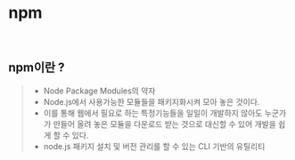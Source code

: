 # npm 

<br>

## npm이란 ?

> - Node Package Modules의 약자 
> - Node.js에서 사용가능한 모듈들을 패키지화시켜 모아 놓은 것이다. 
> - 이를 통해 웹에서 필요로 하는 특정기능들을 일일이 개발하지 않아도 누군가가 만들어 올려 놓은 모듈을 다운로드 받는 것으로 대신할 수 있어 개발을 쉽게 할 수 있다. 
> - node.js 패키지 설치 및 버전 관리를 할 수 있는 CLI 기반의 유틸리티
